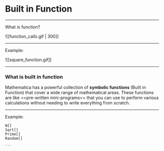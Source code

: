 # Built in Function

---
What is function?

![[function_calls.gif | 300]]

---
Example:

![[square_function.gif]]

---
### What is built in function
Mathematica has a powerful collection of **symbolic functions** (Built in Function) that cover a wide range of mathematical areas. These functions are like ==pre-written mini-programs== that you can use to perform various calculations without needing to write everything from scratch.

---
Example:
````
N[]
Sqrt[]
Prime[]
Random[]

```